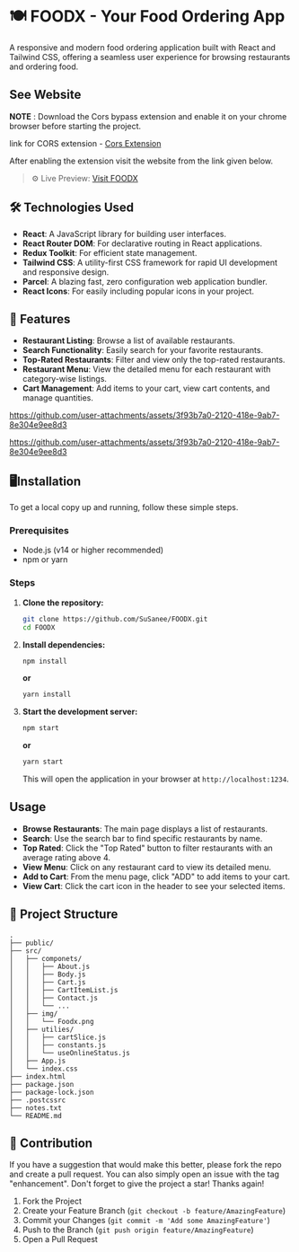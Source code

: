 # 🍽️ FOODX - Your Food Ordering App

A responsive and modern food ordering application built with React and Tailwind CSS, offering a seamless user experience for browsing restaurants and ordering food.

## See Website
**NOTE** : Download the Cors bypass extension and enable it on your chrome browser before starting the project.

link for CORS extension - [Cors Extension](https://chromewebstore.google.com/detail/lhobafahddgcelffkeicbaginigeejlf?utm_source=item-share-cp)

After enabling the extension visit the website from the link given below.

> ⚙️ Live Preview: [Visit FOODX](https://foodx-kappa.vercel.app/)

## 🛠️ Technologies Used

- **React**: A JavaScript library for building user interfaces.
- **React Router DOM**: For declarative routing in React applications.
- **Redux Toolkit**: For efficient state management.
- **Tailwind CSS**: A utility-first CSS framework for rapid UI development and responsive design.
- **Parcel**: A blazing fast, zero configuration web application bundler.
- **React Icons**: For easily including popular icons in your project.

## 🚀 Features

- **Restaurant Listing**: Browse a list of available restaurants.
- **Search Functionality**: Easily search for your favorite restaurants.
- **Top-Rated Restaurants**: Filter and view only the top-rated restaurants.
- **Restaurant Menu**: View the detailed menu for each restaurant with category-wise listings.
- **Cart Management**: Add items to your cart, view cart contents, and manage quantities.

https://github.com/user-attachments/assets/3f93b7a0-2120-418e-9ab7-8e304e9ee8d3

https://github.com/user-attachments/assets/3f93b7a0-2120-418e-9ab7-8e304e9ee8d3

## 🖥️Installation

To get a local copy up and running, follow these simple steps.

### Prerequisites

- Node.js (v14 or higher recommended)
- npm or yarn

### Steps

1.  **Clone the repository:**
    ```bash
    git clone https://github.com/SuSanee/FOODX.git
    cd FOODX
    ```
2.  **Install dependencies:**
    ```bash
    npm install
    ```
    **or**
    
    ```bash
    yarn install
    ```
3.  **Start the development server:**
    ```bash
    npm start
    ```
    **or**

    ```bash
    yarn start
    ```
    This will open the application in your browser at `http://localhost:1234`.

## Usage

-   **Browse Restaurants**: The main page displays a list of restaurants.
-   **Search**: Use the search bar to find specific restaurants by name.
-   **Top Rated**: Click the "Top Rated" button to filter restaurants with an average rating above 4.
-   **View Menu**: Click on any restaurant card to view its detailed menu.
-   **Add to Cart**: From the menu page, click "ADD" to add items to your cart.
-   **View Cart**: Click the cart icon in the header to see your selected items.

## 📁 Project Structure

```
.
├── public/
├── src/
│   ├── componets/
│   │   ├── About.js
│   │   ├── Body.js
│   │   ├── Cart.js
│   │   ├── CartItemList.js
│   │   ├── Contact.js
│   │   └── ...
│   ├── img/
│   │   └── Foodx.png
│   ├── utilies/
│   │   ├── cartSlice.js
│   │   ├── constants.js
│   │   └── useOnlineStatus.js
│   ├── App.js
│   └── index.css
├── index.html
├── package.json
├── package-lock.json
├── .postcssrc
├── notes.txt
└── README.md
```

## 🤝 Contribution

If you have a suggestion that would make this better, please fork the repo and create a pull request. You can also simply open an issue with the tag "enhancement".
Don't forget to give the project a star! Thanks again!

1.  Fork the Project
2.  Create your Feature Branch (`git checkout -b feature/AmazingFeature`)
3.  Commit your Changes (`git commit -m 'Add some AmazingFeature'`)
4.  Push to the Branch (`git push origin feature/AmazingFeature`)
5.  Open a Pull Request
